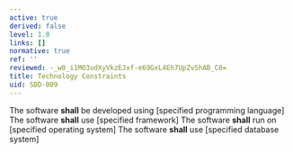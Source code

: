 ```yaml
---
active: true
derived: false
level: 1.0
links: []
normative: true
ref: ''
reviewed: -_w0_i1MO3udXyVkzEJxf-e69GxL4Eh7UpZvShAB_C0=
title: Technology Constraints
uid: SDD-009
---
```


The software **shall** be developed using [specified programming language]
The software **shall** use [specified framework]
The software **shall** run on [specified operating system]
The software **shall** use [specified database system]